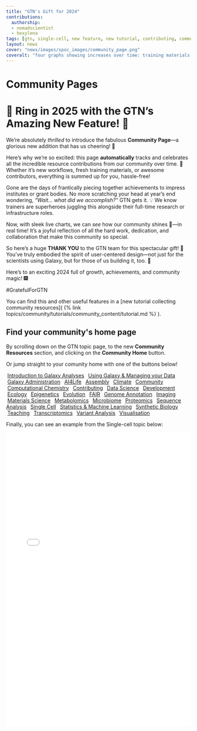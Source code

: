 ```yaml
---
title: "GTN's Gift for 2024"
contributions:
  authorship:
  - nomadscientist
  - hexylena
tags: [gtn, single-cell, new feature, new tutorial, contributing, community]
layout: news
cover: "news/images/spoc_images/community_page.png"
coveralt: "four graphs showing increases over time: training materials including slides and tutorials; contributors; workflows; and other"
---
```


# Community Pages

# 🎉 Ring in 2025 with the GTN’s Amazing New Feature! 🎉

We’re absolutely *thrilled* to introduce the fabulous **Community Page**—a glorious new addition that has us cheering! 🎊

Here’s why we’re so excited: this page **automatically** tracks and celebrates all the incredible resource contributions from our community over time. 🚀 Whether it’s new workflows, fresh training materials, or awesome contributors, everything is summed up for you, hassle-free!

Gone are the days of frantically piecing together achievements to impress institutes or grant bodies. No more scratching your head at year’s end wondering, *“Wait... what *did* we accomplish?”* GTN gets it. 💡 We know trainers are superheroes juggling this alongside their full-time research or infrastructure roles.

Now, with sleek live charts, we can *see* how our community shines 🌟—in real time! It’s a joyful reflection of all the hard work, dedication, and collaboration that make this community so special.

So here’s a huge **THANK YOU** to the GTN team for this spectacular gift! 🥳 You’ve truly embodied the spirit of user-centered design—not just for the scientists using Galaxy, but for those of us building it, too. 💖

Here’s to an exciting 2024 full of growth, achievements, and community magic! 🎆

#GratefulForGTN

You can find this and other useful features in a [new tutorial collecting community resources]( {% link topics/community/tutorials/community_content/tutorial.md %} ).

## Find your community's home page

By scrolling down on the GTN topic page, to the new **Community Resources** section, and clicking on the **Community Home** button.

Or jump straight to your comunity home with one of the buttons below!

<a style="margin:0.25em" class="btn btn-secondary" href="{% link topics/introduction/community.md %}">Introduction to Galaxy Analyses</a>
<a style="margin:0.25em" class="btn btn-secondary" href="{% link topics/galaxy-interface/community.md %}">Using Galaxy & Managing your Data </a>
<a style="margin:0.25em" class="btn btn-secondary" href="{% link topics/admin/community.md %}">Galaxy Administration</a>
<a style="margin:0.25em" class="btn btn-secondary" href="{% link topics/ai4life/community.md %}">AI4Life</a>
<a style="margin:0.25em" class="btn btn-secondary" href="{% link topics/assembly/community.md %}">Assembly</a>
<a style="margin:0.25em" class="btn btn-secondary" href="{% link topics/climate/community.md %}">Climate</a>
<a style="margin:0.25em" class="btn btn-secondary" href="{% link topics/community/community.md %}">Community</a>
<a style="margin:0.25em" class="btn btn-secondary" href="{% link topics/computational-chemistry/community.md %}">Computational Chemistry</a>
<a style="margin:0.25em" class="btn btn-secondary" href="{% link topics/contributing/community.md %}">Contributing</a>
<a style="margin:0.25em" class="btn btn-secondary" href="{% link topics/data-science/community.md %}">Data Science</a>
<a style="margin:0.25em" class="btn btn-secondary" href="{% link topics/dev/community.md %}">Development</a>
<a style="margin:0.25em" class="btn btn-secondary" href="{% link topics/ecology/community.md %}">Ecology</a>
<a style="margin:0.25em" class="btn btn-secondary" href="{% link topics/epigenetics/community.md %}">Epigenetics</a>
<a style="margin:0.25em" class="btn btn-secondary" href="{% link topics/evolution/community.md %}">Evolution</a>
<a style="margin:0.25em" class="btn btn-secondary" href="{% link topics/fair/community.md %}">FAIR</a>
<a style="margin:0.25em" class="btn btn-secondary" href="{% link topics/genome-annotation/community.md %}">Genome Annotation</a>
<a style="margin:0.25em" class="btn btn-secondary" href="{% link topics/imaging/community.md %}">Imaging</a>
<a style="margin:0.25em" class="btn btn-secondary" href="{% link topics/materials-science/community.md %}">Materials Science</a>
<a style="margin:0.25em" class="btn btn-secondary" href="{% link topics/metabolomics/community.md %}">Metabolomics</a>
<a style="margin:0.25em" class="btn btn-secondary" href="{% link topics/microbiome/community.md %}">Microbiome</a>
<a style="margin:0.25em" class="btn btn-secondary" href="{% link topics/proteomics/community.md %}">Proteomics</a>
<a style="margin:0.25em" class="btn btn-secondary" href="{% link topics/sequence-analysis/community.md %}">Sequence Analysis</a>
<a style="margin:0.25em" class="btn btn-secondary" href="{% link topics/single-cell/community.md %}">Single Cell</a>
<a style="margin:0.25em" class="btn btn-secondary" href="{% link topics/statistics/community.md %}">Statistics & Machine Learning</a>
<a style="margin:0.25em" class="btn btn-secondary" href="{% link topics/synthetic-biology/community.md %}">Synthetic Biology</a>
<a style="margin:0.25em" class="btn btn-secondary" href="{% link topics/teaching/community.md %}">Teaching</a>
<a style="margin:0.25em" class="btn btn-secondary" href="{% link topics/transcriptomics/community.md %}">Transcriptomics</a>
<a style="margin:0.25em" class="btn btn-secondary" href="{% link topics/variant-analysis/community.md %}">Variant Analysis</a>
<a style="margin:0.25em" class="btn btn-secondary" href="{% link topics/visualisation/community.md %}">Visualisation</a>


Finally, you can see an example from the Single-cell topic below:

<iframe
    src="/training-material/topics/single-cell/community.html"
    width="100%"
    height="800"
    style="border: none;"
    title="Single-Cell Topic Community Page">
</iframe>
